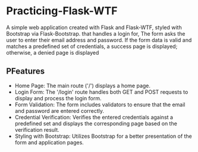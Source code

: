 # Practicing-Flask-WTF
A simple web application created with Flask and Flask-WTF,  styled with Bootstrap via Flask-Bootstrap. that handles a login for, The form asks the user to enter their email address and password. If the form data is valid and matches a predefined set of credentials, a success page is displayed; otherwise, a denied page is displayed


## PFeatures
- Home Page: The main route ('/') displays a home page.
- Login Form: The '/login' route handles both GET and POST requests to display and process the login form.
- Form Validation: The form includes validators to ensure that the email and password are entered correctly.
- Credential Verification: Verifies the entered credentials against a predefined set and displays the corresponding page based on the verification result.
- Styling with Bootstrap: Utilizes Bootstrap for a better presentation of the form and application pages.
